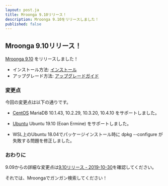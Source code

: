 ```yaml
---
layout: post.ja
title: Mroonga 9.10リリース！
description: Mroonga 9.10をリリースしました！
published: false
---
```


## Mroonga 9.10リリース！

[Mroonga 9.10](/ja/docs/news.html#release-9-10) をリリースしました！

* インストール方法: [インストール](/ja/docs/install.html)
* アップグレード方法: [アップグレードガイド](/ja/docs/upgrade.html)

### 変更点

今回の変更点は以下の通りです。

  * [CentOS](/ja/docs/install/centos) MariaDB 10.1.43, 10.2.29, 10.3.20, 10.4.10 をサポートしました。

  * [Ubuntu](/ja/docs/install/ubuntu) Ubuntu 19.10 (Eoan Ermine) をサポートしました。

  * WSL上のUbuntu 18.04でパッケージインストール時に dpkg --configure が失敗する問題を修正しました。

### おわりに

9.09からの詳細な変更点は[9.10リリース - 2019-10-30](/ja/docs/news.html#release-9-10)を確認してください。

それでは、Mroongaでガンガン検索してください！
